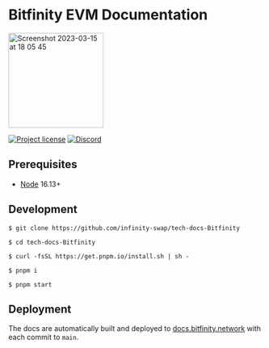 # Bitfinity EVM Documentation

<img width="188" alt="Screenshot 2023-03-15 at 18 05 45" src="https://user-images.githubusercontent.com/25309184/225402695-30217204-bc98-4014-8f1b-58f64525f745.png">


[![Project license](https://img.shields.io/badge/License-Public%20Domain-blue.svg)](https://creativecommons.org/publicdomain/zero/1.0/)
[![Discord](https://img.shields.io/discord/490367152054992913?label=Discord)](https://discord.gg/7YfgtGzcy7)

## Prerequisites

- [Node] 16.13+

## Development

```console
$ git clone https://github.com/infinity-swap/tech-docs-Bitfinity

$ cd tech-docs-Bitfinity

$ curl -fsSL https://get.pnpm.io/install.sh | sh -

$ pnpm i

$ pnpm start
```

## Deployment

The docs are automatically built and deployed to [docs.bitfinity.network](https://docs.bitfinity.network/) with each commit to `main`.

[Node]:     https://nodejs.org
